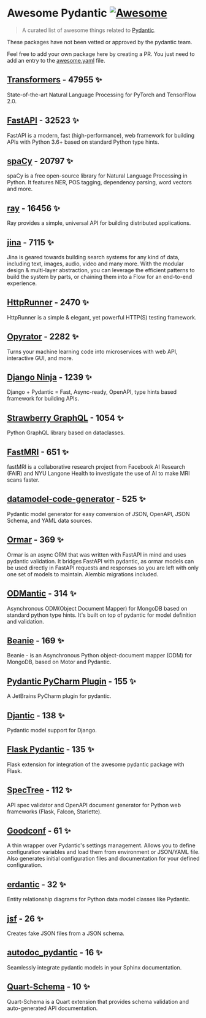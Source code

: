 # Awesome Pydantic [![Awesome](https://awesome.re/badge-flat.svg)](https://github.com/sindresorhus/awesome)

> A curated list of awesome things related to [Pydantic](https://pydantic-docs.helpmanual.io/).

These packages have not been vetted or approved by the pydantic team.

Feel free to add your own package here by creating a PR. You just need to add an entry to the [awesome.yaml](./awesome.yaml) file.


## [Transformers](https://github.com/huggingface/transformers) - 47955 ✨

State-of-the-art Natural Language Processing for PyTorch and TensorFlow 2.0.

## [FastAPI](https://github.com/tiangolo/fastapi) - 32523 ✨

FastAPI is a modern, fast (high-performance), web framework for building APIs with Python 3.6+ based on standard Python type hints.

## [spaCy](https://github.com/explosion/spaCy) - 20797 ✨

spaCy is a free open-source library for Natural Language Processing in Python. It features NER, POS tagging, dependency parsing, word vectors and more.

## [ray](https://github.com/ray-project/ray) - 16456 ✨

Ray provides a simple, universal API for building distributed applications.

## [jina](https://github.com/jina-ai/jina) - 7115 ✨

Jina is geared towards building search systems for any kind of data, including text, images, audio, video and many more. With the modular design & multi-layer abstraction, you can leverage the efficient patterns to build the system by parts, or chaining them into a Flow for an end-to-end experience.

## [HttpRunner](https://github.com/httprunner/httprunner) - 2470 ✨

HttpRunner is a simple & elegant, yet powerful HTTP(S) testing framework.

## [Opyrator](https://github.com/ml-tooling/opyrator) - 2282 ✨

Turns your machine learning code into microservices with web API, interactive GUI, and more.

## [Django Ninja](https://github.com/vitalik/django-ninja) - 1239 ✨

Django + Pydantic = Fast, Async-ready, OpenAPI, type hints based framework for building APIs.

## [Strawberry GraphQL](https://github.com/strawberry-graphql/strawberry) - 1054 ✨

Python GraphQL library based on dataclasses.

## [FastMRI](https://github.com/facebookresearch/fastMRI) - 651 ✨

fastMRI is a collaborative research project from Facebook AI Research (FAIR) and NYU Langone Health to investigate the use of AI to make MRI scans faster.

## [datamodel-code-generator](https://github.com/koxudaxi/datamodel-code-generator) - 525 ✨

Pydantic model generator for easy conversion of JSON, OpenAPI, JSON Schema, and YAML data sources.

## [Ormar](https://github.com/collerek/ormar) - 369 ✨

Ormar is an async ORM that was written with FastAPI in mind and uses pydantic validation. It bridges FastAPI with pydantic, as ormar models can be used directly in FastAPI requests and responses so you are left with only one set of models to maintain. Alembic migrations included.

## [ODMantic](https://github.com/art049/odmantic) - 314 ✨

Asynchronous ODM(Object Document Mapper) for MongoDB based on standard python type hints. It's built on top of pydantic for model definition and validation.

## [Beanie](https://github.com/roman-right/beanie) - 169 ✨

Beanie - is an Asynchronous Python object-document mapper (ODM) for MongoDB, based on Motor and Pydantic.

## [Pydantic PyCharm Plugin](https://github.com/koxudaxi/pydantic-pycharm-plugin) - 155 ✨

A JetBrains PyCharm plugin for pydantic.

## [Djantic](https://github.com/jordaneremieff/djantic) - 138 ✨

Pydantic model support for Django.

## [Flask Pydantic](https://github.com/bauerji/flask_pydantic) - 135 ✨

Flask extension for integration of the awesome pydantic package with Flask.

## [SpecTree](https://github.com/0b01001001/spectree) - 112 ✨

API spec validator and OpenAPI document generator for Python web frameworks (Flask, Falcon, Starlette).

## [Goodconf](https://github.com/lincolnloop/goodconf) - 61 ✨

A thin wrapper over Pydantic's settings management. Allows you to define configuration variables and load them from environment or JSON/YAML file. Also generates initial configuration files and documentation for your defined configuration.

## [erdantic](https://github.com/drivendataorg/erdantic) - 32 ✨

Entity relationship diagrams for Python data model classes like Pydantic.

## [jsf](https://github.com/ghandic/jsf) - 26 ✨

Creates fake JSON files from a JSON schema.

## [autodoc_pydantic](https://github.com/mansenfranzen/autodoc_pydantic) - 16 ✨

Seamlessly integrate pydantic models in your Sphinx documentation.

## [Quart-Schema](https://gitlab.com/pgjones/quart-schema) - 10 ✨

Quart-Schema is a Quart extension that provides schema validation and auto-generated API documentation.
